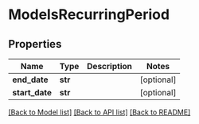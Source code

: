 # ModelsRecurringPeriod

## Properties

Name | Type | Description | Notes
------------ | ------------- | ------------- | -------------
**end_date** | **str** |  | [optional] 
**start_date** | **str** |  | [optional] 

[[Back to Model list]](../README.md#documentation-for-models) [[Back to API list]](../README.md#documentation-for-api-endpoints) [[Back to README]](../README.md)


